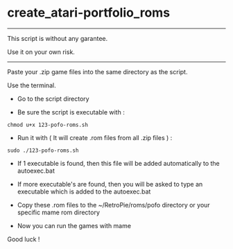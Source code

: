 # create_atari-portfolio_roms

------------------------------------

This script is without any garantee.

Use it on your own risk.

------------------------------------

Paste your .zip game files into the same directory as the script.

Use the terminal.

- Go to the script directory

- Be sure the script is executable with :
 
`chmod u+x 123-pofo-roms.sh`

- Run it with ( It will create .rom files from all .zip files ) :

`sudo ./123-pofo-roms.sh`

  * If 1 executable is found, then this file will be added automatically to the autoexec.bat
  
  * If more executable's are found, then you will be asked to type an executable which is added to the autoexec.bat

- Copy these .rom files to the ~/RetroPie/roms/pofo directory or your specific mame rom directory

- Now you can run the games with mame

Good luck !
